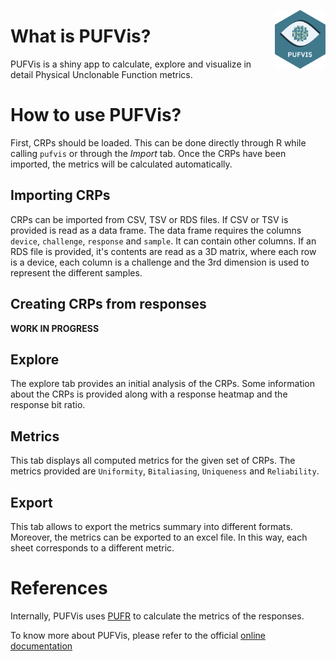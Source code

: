 <a href="https://servinagrero.github.io/pufvis"><img src="https://raw.githubusercontent.com/servinagrero/pufvis/develop/man/figures/logo.svg" align="right" height="94" /></a>

# What is PUFVis?

PUFVis is a shiny app to calculate, explore and visualize in detail Physical Unclonable Function metrics.

# How to use PUFVis?

First, CRPs should be loaded. This can be done directly through R while calling `pufvis` or through the _Import_ tab.
Once the CRPs have been imported, the metrics will be calculated automatically.

## Importing CRPs

CRPs can be imported from CSV, TSV or RDS files. If CSV or TSV is provided is read as a data frame. The data frame requires the columns `device`, `challenge`, `response` and `sample`. It can contain other columns. If an RDS file is provided, it's contents are read as a 3D matrix, where each row is a device, each column is a challenge and the 3rd dimension is used to represent the different samples.

## Creating CRPs from responses

__WORK IN PROGRESS__


## Explore

The explore tab provides an initial analysis of the CRPs. Some information about the CRPs is provided along with a response heatmap and the response bit ratio.


## Metrics

This tab displays all computed metrics for the given set of CRPs. The metrics provided are `Uniformity`, `Bitaliasing`, `Uniqueness` and `Reliability`.


## Export

This tab allows to export the metrics summary into different formats.
Moreover, the metrics can be exported to an excel file. In this way, each sheet corresponds to a different metric.

# References

Internally, PUFVis uses [PUFR](https://servinagrero.github.io/pufr) to calculate the metrics of the responses.

To know more about PUFVis, please refer to the official [online documentation](https://servinagrero.github.io/pufvis)
